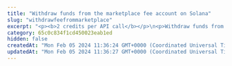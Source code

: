 ```yaml
---
title: "Withdraw funds from the marketplace fee account on Solana"
slug: "withdrawfeefrommarketplace"
excerpt: "<p><b>2 credits per API call</b></p>\n<p>Withdraw funds from the NFT marketplace fee account on Solana.</p>\n<p>You can withdraw the funds only if you are the marketplace fee recipient.</p>\n<p>This API is in <b>alpha</b> and is supported only for the mainnet on Solana.</p>\n<p><b>Signing a transaction</b><br/>\nWhen withdrawing the funds, you are charged a fee for the transaction, and you must sign the transaction with the private key of the blockchain address from which the fee will be deducted.</p>\n<p>Providing the private key in the API is not a secure way of signing transactions, because the private key can be stolen or exposed. Your private keys should never leave your security perimeter. You should use the private keys only for testing a solution you are building on the <b>testnet</b> of a blockchain.</p>\n<p>For signing transactions on the <b>mainnet</b>, we strongly recommend that you use the Tatum <a href=\"https://github.com/tatumio/tatum-kms\" target=\"_blank\">Key Management System (KMS)</a> and provide the signature ID instead of the private key in the API. Alternatively, you can use the <a href=\"https://github.com/tatumio/tatum-js/tree/v2\" target=\"_blank\">Tatum JavaScript client</a>.</p>"
category: 65c0c834f1cd450023eab1ed
hidden: false
createdAt: "Mon Feb 05 2024 11:36:24 GMT+0000 (Coordinated Universal Time)"
updatedAt: "Mon Feb 05 2024 11:36:27 GMT+0000 (Coordinated Universal Time)"
---
```


